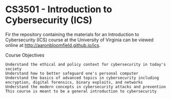 # CS3501 - Introduction to Cybersecurity (ICS)
Fir the repository containing the materials for an Introduction to Cybersecurity (ICS) course at the University of Virginia can be viewed online at http://aaronbloomfield.github.io/ics.

Course Objectives

    Understand the ethical and policy context for cybersecurity in today's society
    Understand how to better safeguard one's personal computer
    Understand the basics of advanced topics in cybersecurity including encryption, digital forensics, binary exploits, and networks
    Understand the modern concepts in cybersecurity attacks and prevention
    This course is meant to be a general introduction to cybersecurity

